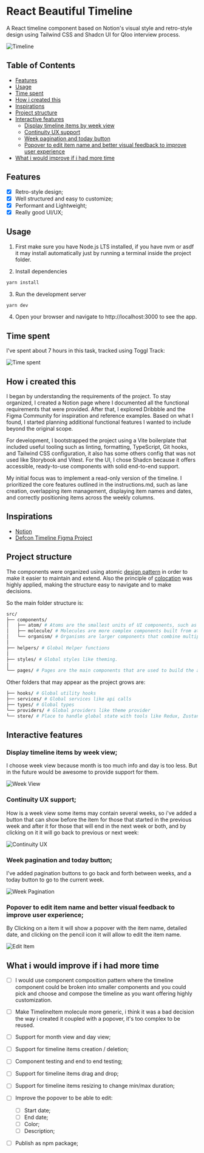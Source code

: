 # React Beautiful Timeline

A React timeline component based on Notion's visual style and retro-style design using Tailwind CSS and Shadcn UI for Qloo interview process.

![Timeline](./docs/screenshots/timeline.png)

## Table of Contents
- [Features](#features)
- [Usage](#usage)
- [Time spent](#time-spent)
- [How i created this](#how-i-created-this)
- [Inspirations](#inspirations)
- [Project structure](#project-structure)
- [Interactive features](#interactive-features)
  - [Display timeline items by week view](#display-timeline-items-by-week-view)
  - [Continuity UX support](#continuity-ux-support)
  - [Week pagination and today button](#week-pagination-and-today-button)
  - [Popover to edit item name and better visual feedback to improve user experience](#popover-to-edit-item-name-and-better-visual-feedback-to-improve-user-experience)
- [What i would improve if i had more time](#what-i-would-improve-if-i-had-more-time)


## Features

- [x] Retro-style design;
- [x] Well structured and easy to customize;
- [x] Performant and Lightweight;
- [x] Really good UI/UX;

## Usage

1. First make sure you have Node.js LTS installed, if you have nvm or asdf it may install automatically 
just by running a terminal inside the project folder.

2. Install dependencies

```bash
yarn install
```

3. Run the development server

```bash
yarn dev
```

4. Open your browser and navigate to http://localhost:3000 to see the app.


## Time spent

I've spent about 7 hours in this task, tracked using Toggl Track:

![Time spent](./docs/screenshots/time-spent.png)

## How i created this

I began by understanding the requirements of the project. To stay organized, I created a Notion page where I documented all the functional requirements that were provided. After that, I explored Dribbble and the Figma Community for inspiration and reference examples. Based on what I found, I started planning additional functional features I wanted to include beyond the original scope.

For development, I bootstrapped the project using a Vite boilerplate that included useful tooling such as linting, formatting, TypeScript, Git hooks, and Tailwind CSS configuration, it also has some others config that was not used like Storybook and Vitest. For the UI, I chose Shadcn because it offers accessible, ready-to-use components with solid end-to-end support.

My initial focus was to implement a read-only version of the timeline. I prioritized the core features outlined in the instructions.md, such as lane creation, overlapping item management, displaying item names and dates, and correctly positioning items across the weekly columns.

## Inspirations

- [Notion](https://www.notion.so/)
- [Defcon Timeline Figma Project](https://www.figma.com/design/AYEo0BNHKPhDUGoxeIGqju/Defcon---Calendar-Schedule-Timeline-dashboard--Community-?m=auto&t=mDVZKb8ZfPZZRgHi-6)


## Project structure

The components were organized using atomic [design pattern](https://atomicdesign.bradfrost.com/chapter-2/) in order to make it easier to maintain and extend. Also the principle of [colocation](https://kentcdodds.com/blog/colocation) was highly applied, making the structure easy to navigate and to make decisions.


So the main folder structure is:

```bash
src/
├── components/
│   ├── atom/ # Atoms are the smallest units of UI components, such as buttons, inputs, and text.
│   ├── molecule/ # Molecules are more complex components built from atoms, such as form fields, dropdowns, and modals.
│   └── organism/ # Organisms are larger components that combine multiple molecules and atoms, such as a header, footer, or sidebar.
│
├── helpers/ # Global Helper functions
│
├── styles/ # Global styles like theming.
│
└── pages/ # Pages are the main components that are used to build the app.
```

Other folders that may appear as the project grows are:

```bash
├── hooks/ # Global utility hooks
├── services/ # Global services like api calls
├── types/ # Global types
└── providers/ # Global providers like theme provider
└── store/ # Place to handle global state with tools like Redux, Zustand, etc.
```

## Interactive features

### Display timeline items by week view;

I choose week view because month is too much info and day is too less. But in the future would be awesome to provide support for them.

![Week View](./docs/screenshots/week-view.png)

### Continuity UX support;

How is a week view some items may contain several weeks, so i've added a button that can show before the item for those that started in the previous week and after it for those that will end in the next week or both, and by clicking on it it will go back to previous or next week:

![Continuity UX](./docs/screenshots/continuity-ux.gif)

### Week pagination and today button;

I've added pagination buttons to go back and forth between weeks, and a today button to go to the current week.

![Week Pagination](./docs/screenshots/week-pagination.gif)

### Popover to edit item name and better visual feedback to improve user experience;

By Clicking on a item it will show a popover with the item name, detailed date, and clicking on the pencil icon it will allow to edit the item name.

![Edit Item](./docs/screenshots/edit-name.gif)



## What i would improve if i had more time

- [ ] I would use component composition pattern where the timeline component could be broken into smaller components and you could pick and choose and compose the timeline as you want offering highly customization.

- [ ] Make TimelineItem molecule more generic, i think it was a bad decision the way i created it coupled with a popover, it's too complex to be reused.

- [ ] Support for month view and day view;
- [ ] Support for timeline items creation / deletion;
- [ ] Component testing and end to end testing;
- [ ] Support for timeline items drag and drop;
- [ ] Support for timeline items resizing to change min/max duration;

- [ ] Improve the popover to be able to edit:
  - [ ] Start date;
  - [ ] End date;
  - [ ] Color;
  - [ ] Description;
- [ ] Publish as npm package;
